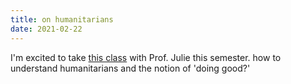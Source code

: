 ```yaml
---
title: on humanitarians
date: 2021-02-22
---
```


I'm excited to take <a href="https://www.graduateinstitute.ch/academic-departments/faculty/julie-billaud">this class</a> with Prof. Julie this semester. how to understand humanitarians and the notion of 'doing good?'